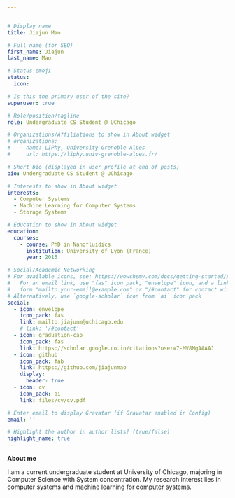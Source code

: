 ```yaml
---


# Display name
title: Jiajun Mao

# Full name (for SEO)
first_name: Jiajun
last_name: Mao

# Status emoji
status:
  icon:

# Is this the primary user of the site?
superuser: true

# Role/position/tagline
role: Undergraduate CS Student @ UChicago

# Organizations/Affiliations to show in About widget
# organizations:
#   - name: LIPhy, University Grenoble Alpes
#     url: https://liphy.univ-grenoble-alpes.fr/

# Short bio (displayed in user profile at end of posts)
bio: Undergraduate CS Student @ UChicago

# Interests to show in About widget
interests:
  - Computer Systems
  - Machine Learning for Computer Systems
  - Storage Systems

# Education to show in About widget
education:
  courses:
    - course: PhD in Nanofluidics
      institution: University of Lyon (France)
      year: 2015

# Social/Academic Networking
# For available icons, see: https://wowchemy.com/docs/getting-started/page-builder/#icons
#   For an email link, use "fas" icon pack, "envelope" icon, and a link in the
#   form "mailto:your-email@example.com" or "/#contact" for contact widget.
# Alternatively, use `google-scholar` icon from `ai` icon pack
social:
  - icon: envelope
    icon_pack: fas
    link: mailto:jiajunm@uchicago.edu
    # link: '/#contact'
  - icon: graduation-cap
    icon_pack: fas
    link: https://scholar.google.co.in/citations?user=7-MV8MgAAAAJ
  - icon: github
    icon_pack: fab
    link: https://github.com/jiajunmao
    display:
      header: true
  - icon: cv
    icon_pack: ai
    link: files/cv/cv.pdf

# Enter email to display Gravatar (if Gravatar enabled in Config)
email: ''

# Highlight the author in author lists? (true/false)
highlight_name: true
---
```


**About me**

I am a current undergraduate student at University of Chicago, majoring in Computer Science with System concentration. My research interest lies in computer systems and machine learning for computer systems.